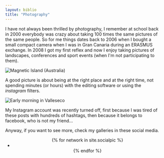 ```yaml
---
layout: biblio
title: "Photography"
---
```


I have not always been thrilled by photography, I remember at school back in 2000 everybody was crazy about taking 100 times the same pictures of the same people. So for me things dates back to 2006 when I bought a small compact camera when I was in Gran Canaria during an ERASMUS exchange. In 2008 I got my first reflex and now I enjoy taking pictures of landscapes, conferences and sport events (when I'm not participating to them).

<img src="{{ site.url }}/photography/Australia_1834.png" alt="Magnetic Island (Australia)" class="img-centered">

A good picture is about being at the right place and at the right time, not spending minutes (or hours) with the editing software or using the *instagram* filters.

<img src="{{ site.url }}/photography/Valleseco_sunrise.jpg" alt="Early morning in Valleseco" class="img-centered">

My Instagram account was recently turned off, first because I was tired of these posts with hundreds of hashtags, then because it belongs to facebook, who is not my friend...

Anyway, if you want to see more, check my galleries in these social media.

<center>
<ul class="list-inline">
    {% for network in site.socialpic %}
    <li>
        <a href="{{ network.url }}" class="btn-social btn-outline"><i class="fab fa-{{ network.title }} fa-2x"></i></a>
    </li>
    {% endfor %}
</ul>
</center>
